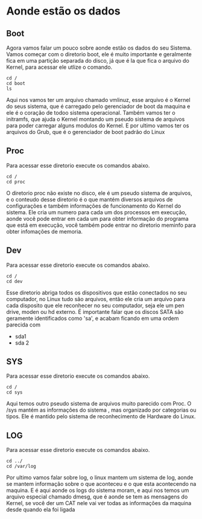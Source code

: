 # Aonde estão os dados

## Boot

Agora vamos falar um pouco sobre aonde estão os dados do seu Sistema. Vamos começar com o diretorio boot, ele é muito importante e geralmente fica em uma partição separada do disco, já que é la que fica o arquivo do Kernel, para acessar ele utlize o comando.

```shell
cd /
cd boot
ls
```

Aqui nos vamos ter um arquivo chamado vmlinuz, esse arquivo é o Kernel do seus sistema, que é carregado pelo gerenciador de boot da maquina e ele é o coração de todoo sistema operacional. Também vamos ter o initramfs, que ajuda o Kernel montando um pseudo sistema de arquivos para poder carregar alguns modulos do Kernel. E por ultimo vamos ter os arquivos do Grub, que é o gerenciador de boot padrão do Linux

## Proc

Para acessar esse diretorio execute os comandos abaixo.

```shell
cd /
cd proc
```

O diretorio proc não existe no disco, ele é um pseudo sistema de arquivos, e o conteudo desse diretorio é o que mantém diversos arquivos de configurações e também informações de funcionamento do Kernel do sistema. Ele cria um numero para cada um dos processos em execução, aonde você pode entrar em cada um para obter informação do programa que está em execução, você também pode entrar no diretorio meminfo para obter infomações de memoria.

## Dev

Para acessar esse diretorio execute os comandos abaixo.

```shell
cd /
cd dev
```

Esse diretorio abriga todos os dispositivos que estão conectados no seu computador, no Linux tudo são arquivos, então ele cria um arquivo para cada disposito que ele reconhecer no seu computador, seja ele um pen drive, moden ou hd externo. É importante falar que os discos SATA são geramente identificados como 'sa', e acabam ficando em uma ordem parecida com

* sda1
* sda 2

## SYS

Para acessar esse diretorio execute os comandos abaixo.

```shell
cd /
cd sys
```

Aqui temos outro pseudo sistema de arquivos muito parecido com Proc. O /sys mantém as informações do sistema , mas organizado por categorias ou tipos. Ele é mantido pelo sistema de reconhecimento de Hardware do Linux.

## LOG


Para acessar esse diretorio execute os comandos abaixo.

```shell
cd ../
cd /var/log
```

Por ultimo vamos falar sobre log, o linux mantem um sistema de log, aonde se mantem informação sobre o que aconteceu e o que esta acontecendo na maquina. E é aqui aonde os logs do sistema moram, e aqui nos temos um arquivo especial chamado dmesg, que é aonde se tem as mensagens do Kernel, se você der um CAT nele vai ver todas as informações da maquina desde quando ela foi ligada 

